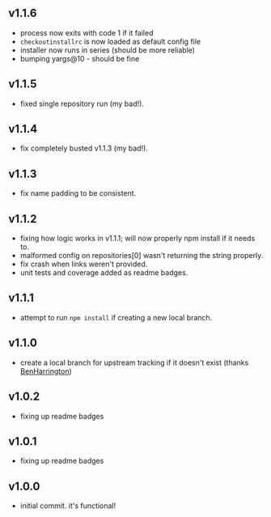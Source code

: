 
## v1.1.6

- process now exits with code 1 if it failed
- `checkoutinstallrc` is now loaded as default config file
- installer now runs in series (should be more reliable)
- bumping yargs@10 - should be fine

## v1.1.5

- fixed single repository run (my bad!).

## v1.1.4

- fix completely busted v1.1.3 (my bad!).

## v1.1.3

- fix name padding to be consistent.

## v1.1.2

- fixing how logic works in v1.1.1; will now properly npm install if it needs to.
- malformed config on repositories[0] wasn't returning the string properly.
- fix crash when links weren't provided.
- unit tests and coverage added as readme badges.

## v1.1.1

- attempt to run `npm install` if creating a new local branch.

## v1.1.0

- create a local branch for upstream tracking if it doesn't exist (thanks [BenHarrington](https://github.com/BenHarrington))

## v1.0.2

- fixing up readme badges

## v1.0.1

- fixing up readme badges

## v1.0.0

- initial commit.  it's functional!
